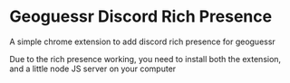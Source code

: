 # Geoguessr Discord Rich Presence

A simple chrome extension to add discord rich presence for geoguessr

Due to the rich presence working, you need to install both the extension, and a little node JS server on your computer
